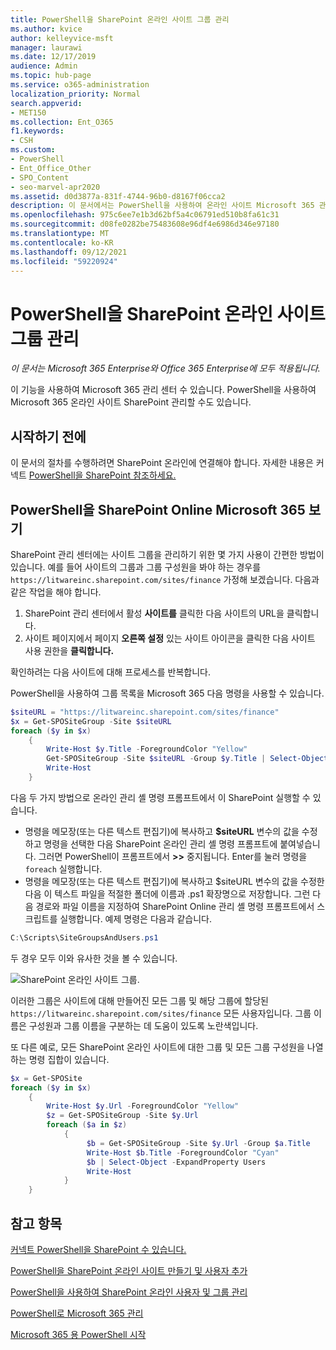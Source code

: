 ```yaml
---
title: PowerShell을 SharePoint 온라인 사이트 그룹 관리
ms.author: kvice
author: kelleyvice-msft
manager: laurawi
ms.date: 12/17/2019
audience: Admin
ms.topic: hub-page
ms.service: o365-administration
localization_priority: Normal
search.appverid:
- MET150
ms.collection: Ent_O365
f1.keywords:
- CSH
ms.custom:
- PowerShell
- Ent_Office_Other
- SPO_Content
- seo-marvel-apr2020
ms.assetid: d0d3877a-831f-4744-96b0-d8167f06cca2
description: 이 문서에서는 PowerShell을 사용하여 온라인 사이트 Microsoft 365 관리하기 위한 SharePoint 있습니다.
ms.openlocfilehash: 975c6ee7e1b3d62bf5a4c06791ed510b8fa61c31
ms.sourcegitcommit: d08fe0282be75483608e96df4e6986d346e97180
ms.translationtype: MT
ms.contentlocale: ko-KR
ms.lasthandoff: 09/12/2021
ms.locfileid: "59220924"
---
```

# <a name="manage-sharepoint-online-site-groups-with-powershell"></a>PowerShell을 SharePoint 온라인 사이트 그룹 관리

*이 문서는 Microsoft 365 Enterprise와 Office 365 Enterprise에 모두 적용됩니다.*

이 기능을 사용하여 Microsoft 365 관리 센터 수 있습니다. PowerShell을 사용하여 Microsoft 365 온라인 사이트 SharePoint 관리할 수도 있습니다.

## <a name="before-you-begin"></a>시작하기 전에

이 문서의 절차를 수행하려면 SharePoint 온라인에 연결해야 합니다. 자세한 내용은 커넥트 [PowerShell을 SharePoint 참조하세요.](/powershell/sharepoint/sharepoint-online/connect-sharepoint-online)

## <a name="view-sharepoint-online-with-powershell-for-microsoft-365"></a>PowerShell을 SharePoint Online Microsoft 365 보기

SharePoint 관리 센터에는 사이트 그룹을 관리하기 위한 몇 가지 사용이 간편한 방법이 있습니다. 예를 들어 사이트의 그룹과 그룹 구성원을 봐야 하는 경우를 `https://litwareinc.sharepoint.com/sites/finance` 가정해 보겠습니다. 다음과 같은 작업을 해야 합니다.

1. SharePoint 관리 센터에서 활성 **사이트를** 클릭한 다음 사이트의 URL을 클릭합니다.
2. 사이트 페이지에서 페이지 **오른쪽 설정** 있는 사이트 아이콘을 클릭한 다음 사이트 사용 권한을 **클릭합니다.**

확인하려는 다음 사이트에 대해 프로세스를 반복합니다.

PowerShell을 사용하여 그룹 목록을 Microsoft 365 다음 명령을 사용할 수 있습니다.

```powershell
$siteURL = "https://litwareinc.sharepoint.com/sites/finance"
$x = Get-SPOSiteGroup -Site $siteURL
foreach ($y in $x)
    {
        Write-Host $y.Title -ForegroundColor "Yellow"
        Get-SPOSiteGroup -Site $siteURL -Group $y.Title | Select-Object -ExpandProperty Users
        Write-Host
    }
```

다음 두 가지 방법으로 온라인 관리 셸 명령 프롬프트에서 이 SharePoint 실행할 수 있습니다.

- 명령을 메모장(또는 다른 텍스트 편집기)에 복사하고 **$siteURL** 변수의 값을 수정하고 명령을 선택한 다음 SharePoint 온라인 관리 셸 명령 프롬프트에 붙여넣습니다. 그러면 PowerShell이 프롬프트에서 **>>** 중지됩니다. Enter를 눌러 명령을 `foreach` 실행합니다.<br/>
- 명령을 메모장(또는 다른 텍스트 편집기)에 복사하고  $siteURL 변수의 값을 수정한 다음 이 텍스트 파일을 적절한 폴더에 이름과 .ps1 확장명으로 저장합니다. 그런 다음 경로와 파일 이름을 지정하여 SharePoint Online 관리 셸 명령 프롬프트에서 스크립트를 실행합니다. 예제 명령은 다음과 같습니다.

```powershell
C:\Scripts\SiteGroupsAndUsers.ps1
```

두 경우 모두 이와 유사한 것을 볼 수 있습니다.

![SharePoint 온라인 사이트 그룹.](../media/SPO-site-groups.png)

이러한 그룹은 사이트에 대해 만들어진 모든 그룹 및 해당 그룹에 할당된 `https://litwareinc.sharepoint.com/sites/finance` 모든 사용자입니다. 그룹 이름은 구성원과 그룹 이름을 구분하는 데 도움이 있도록 노란색입니다.

또 다른 예로, 모든 SharePoint 온라인 사이트에 대한 그룹 및 모든 그룹 구성원을 나열하는 명령 집합이 있습니다.

```powershell
$x = Get-SPOSite
foreach ($y in $x)
    {
        Write-Host $y.Url -ForegroundColor "Yellow"
        $z = Get-SPOSiteGroup -Site $y.Url
        foreach ($a in $z)
            {
                 $b = Get-SPOSiteGroup -Site $y.Url -Group $a.Title
                 Write-Host $b.Title -ForegroundColor "Cyan"
                 $b | Select-Object -ExpandProperty Users
                 Write-Host
            }
    }
```

## <a name="see-also"></a>참고 항목

[커넥트 PowerShell을 SharePoint 수 있습니다.](/powershell/sharepoint/sharepoint-online/connect-sharepoint-online)

[PowerShell을 SharePoint 온라인 사이트 만들기 및 사용자 추가](create-sharepoint-sites-and-add-users-with-powershell.md)

[PowerShell을 사용하여 SharePoint 온라인 사용자 및 그룹 관리](manage-sharepoint-users-and-groups-with-powershell.md)

[PowerShell로 Microsoft 365 관리](manage-microsoft-365-with-microsoft-365-powershell.md)

[Microsoft 365 용 PowerShell 시작](getting-started-with-microsoft-365-powershell.md)
